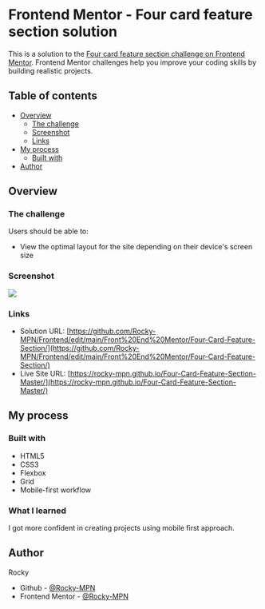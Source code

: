 # Frontend Mentor - Four card feature section solution

This is a solution to the [Four card feature section challenge on Frontend Mentor](https://www.frontendmentor.io/challenges/four-card-feature-section-weK1eFYK). Frontend Mentor challenges help you improve your coding skills by building realistic projects. 

## Table of contents

- [Overview](#overview)
  - [The challenge](#the-challenge)
  - [Screenshot](#screenshot)
  - [Links](#links)
- [My process](#my-process)
  - [Built with](#built-with)
- [Author](#author)

## Overview

### The challenge

Users should be able to:

- View the optimal layout for the site depending on their device's screen size

### Screenshot

![](screenshot.jpg)

### Links

- Solution URL: [https://github.com/Rocky-MPN/Frontend/edit/main/Front%20End%20Mentor/Four-Card-Feature-Section/](https://github.com/Rocky-MPN/Frontend/edit/main/Front%20End%20Mentor/Four-Card-Feature-Section/)
- Live Site URL: [https://rocky-mpn.github.io/Four-Card-Feature-Section-Master/](https://rocky-mpn.github.io/Four-Card-Feature-Section-Master/)

## My process

### Built with

- HTML5
- CSS3
- Flexbox
- Grid
- Mobile-first workflow


### What I learned

I got more confident in creating projects using mobile first approach.


## Author
Rocky

- Github - [@Rocky-MPN](https://github.com/Rocky-MPN)
- Frontend Mentor - [@Rocky-MPN](hhttps://www.frontendmentor.io/profile/Rocky-MPN)
